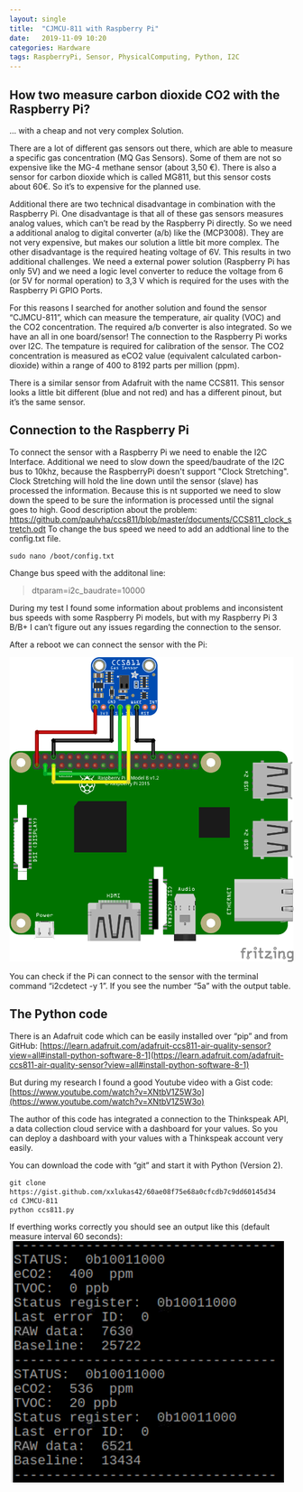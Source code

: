 ```yaml
---
layout: single
title:  "CJMCU-811 with Raspberry Pi"
date:   2019-11-09 10:20
categories: Hardware
tags: RaspberryPi, Sensor, PhysicalComputing, Python, I2C
---
```


## How two measure carbon dioxide CO2 with the Raspberry Pi?

… with a cheap and not very complex Solution.

There are a lot of different gas sensors out there, which are able to measure a specific gas concentration (MQ Gas Sensors). Some of them are not so expensive like the MG-4 methane sensor (about 3,50 €). There is also a sensor for carbon dioxide which is called MG811, but this sensor costs about 60€. So it’s to expensive for the planned use.

Additional there are two technical disadvantage in combination with the Raspberry Pi. One disadvantage is that all of these gas sensors measures analog values, which can’t be read by the Raspberry Pi directly. So we need a additional analog to digital converter (a/b) like the (MCP3008). They are not very expensive, but makes our solution a little bit more complex. The other disadvantage is the required heating voltage of 6V. This results in two additional challenges. We need a external power solution (Raspberry Pi has only 5V) and we need a logic level converter to reduce the voltage from 6 (or 5V for normal operation) to 3,3 V which is required for the uses with the Raspberry Pi GPIO Ports.

For this reasons I searched for another solution and found the sensor “CJMCU-811”, which can measure the temperature, air quality (VOC) and the CO2 concentration. The required a/b converter is also integrated. So we have an all in one board/sensor! The connection to the Raspberry Pi works over I2C.
The tempature is required for calibration of the sensor. The CO2 concentration is measured as eCO2 value (equivalent calculated carbon-dioxide) within a range of 400 to 8192 parts per million (ppm).

There is a similar sensor from Adafruit with the name CCS811. This sensor looks a little bit different (blue and not red) and has a different pinout, but it’s the same sensor.

## Connection to the Raspberry Pi

To connect the sensor with a Raspberry Pi we need to enable the I2C Interface. Additional we need to slow down the speed/baudrate of the I2C bus to 10khz, because the RaspberryPi doesn't support "Clock Stretching". Clock Stretching will hold the line down until the sensor (slave) has processed the information. Because this is nt supported we need to slow down the speed to be sure the information is processed until the signal goes to high. Good description about the problem: https://github.com/paulvha/ccs811/blob/master/documents/CCS811_clock_stretch.odt
To change the bus speed we need to add an addtional line to the config.txt file.

```shell
sudo nano /boot/config.txt
```

Change bus speed with the additonal line:

> dtparam=i2c_baudrate=10000

During my test I found some information about problems and inconsistent bus speeds with some Raspberry Pi models, but with my Raspberry Pi 3 B/B+ I can’t figure out any issues regarding the connection to the sensor.

After a reboot we can connect the sensor with the Pi:

![CJMCU-811 Sketch](/assets/sketch_CJMCU811.png)

You can check if the Pi can connect to the sensor with the terminal command “i2cdetect -y 1”. If you see the number “5a” with the output table.

## The Python code

There is an Adafruit code which can be easily installed over “pip” and from GitHub: [https://learn.adafruit.com/adafruit-ccs811-air-quality-sensor?view=all#install-python-software-8-1](https://learn.adafruit.com/adafruit-ccs811-air-quality-sensor?view=all#install-python-software-8-1)

But during my research I found a good Youtube video with a Gist code: [https://www.youtube.com/watch?v=XNtbV1Z5W3o](https://www.youtube.com/watch?v=XNtbV1Z5W3o)

The author of this code has integrated a connection to the Thinkspeak API, a data collection cloud service with a dashboard for your values. So you can deploy a dashboard with your values with a Thinkspeak account very easily.

You can download the code with “git” and start it with Python (Version 2).

```shell
git clone https://gist.github.com/xxlukas42/60ae08f75e68a0cfcdb7c9dd60145d34
cd CJMCU-811
python ccs811.py
```

If everthing works correctly you should see an output like this (default measure interval 60 seconds):
![CJMCU-811 Output](/assets/output.png)